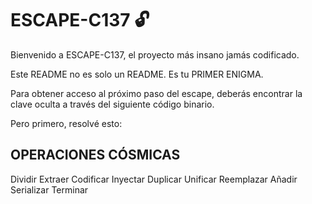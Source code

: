 # ESCAPE-C137 🔓

Bienvenido a ESCAPE-C137, el proyecto más insano jamás codificado.

Este README no es solo un README. Es tu PRIMER ENIGMA.

Para obtener acceso al próximo paso del escape, deberás encontrar la clave oculta a través del siguiente código binario.

Pero primero, resolvé esto:

## OPERACIONES CÓSMICAS

Dividir
Extraer
Codificar
Inyectar
Duplicar
Unificar
Reemplazar
Añadir
Serializar
Terminar
